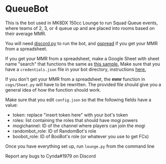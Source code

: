 # QueueBot

This is the bot used in MK8DX 150cc Lounge to run Squad Queue events, where teams of 2, 3, or 4 queue up and are placed into rooms based on their average MMR.

You will need [discord.py](https://discordpy.readthedocs.io/en/latest/intro.html#installing) to run the bot, and [gspread](https://gspread.readthedocs.io/en/latest/) if you get your MMR from a spreadsheet.

If you get your MMR from a spreadsheet, make a Google Sheet with sheet name "search" that functions the same as [this sample.](https://docs.google.com/spreadsheets/d/1ts17B2k8Hv5wnHB-4kCE3PNFL1EXEJ01lx-s8zPpECE/edit?usp=sharing) Make sure that you have a `credentials.json` file in your bot directory, instructions [here.](https://gspread.readthedocs.io/en/latest/oauth2.html)

If you don't get your MMR from a spreadsheet, the **mmr** function in `cogs/Sheet.py` will have to be rewritten. The provided file should give you a general idea of how the function should work.

Make sure that you edit `config.json` so that the following fields have a value:
- token: replace "insert token here" with your bot's token
- roles: list containing the roles that should have mogi powers
- mogichannel: ID of the channel where players can join the mogi
- randombot_role: ID of RandomBot's role
- boobot_role: ID of BooBot's role (or whatever you use to get FCs)

Once you have everything set up, run `lounge.py` from the command line

Report any bugs to Cynda#1979 on Discord
